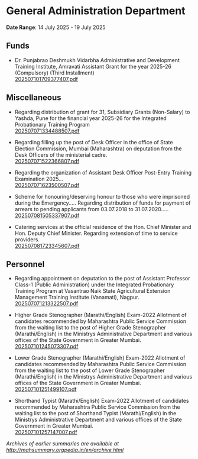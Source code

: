 # General Administration Department

**Date Range**: 14 July 2025 - 19 July 2025


## Funds
- Dr. Punjabrao Deshmukh Vidarbha Administrative and Development Training Institute, Amravati Assistant Grant for the year 2025-26 (Compulsory) (Third Installment)\
  [202507101709377407.pdf](https://gr.maharashtra.gov.in/Site/Upload/Government%20Resolutions/English/202507101709377407.pdf)

## Miscellaneous
- Regarding distribution of grant for 31, Subsidiary Grants (Non-Salary) to Yashda, Pune for the financial year 2025-26 for the Integrated Probationary Training Program\
  [202507071334488507.pdf](https://gr.maharashtra.gov.in/Site/Upload/Government%20Resolutions/English/202507071334488507...pdf)

- Regarding filling up the post of Desk Officer in the office of State Election Commission, Mumbai (Maharashtra) on deputation from the Desk Officers of the ministerial cadre.\
  [202507071522366807.pdf](https://gr.maharashtra.gov.in/Site/Upload/Government%20Resolutions/English/202507071522366807.pdf)

- Regarding the organization of Assistant Desk Officer Post-Entry Training Examination 2025...\
  [202507071623500507.pdf](https://gr.maharashtra.gov.in/Site/Upload/Government%20Resolutions/English/202507071623500507.pdf)

- Scheme for honouring/deserving honour to those who were imprisoned during the Emergency..... Regarding distribution of funds for payment of arrears to pending applicants from 03.07.2018 to 31.07.2020.....\
  [202507081505337907.pdf](https://gr.maharashtra.gov.in/Site/Upload/Government%20Resolutions/English/202507081505337907.pdf)

- Catering services at the official residence of the Hon. Chief Minister and Hon. Deputy Chief Minister. Regarding extension of time to service providers.\
  [202507081723345607.pdf](https://gr.maharashtra.gov.in/Site/Upload/Government%20Resolutions/English/202507081723345607.pdf)

## Personnel
- Regarding appointment on deputation to the post of Assistant Professor Class-1 (Public Administration) under the Integrated Probationary Training Program at Vasantrao Naik State Agricultural Extension Management Training Institute (Vanamati), Nagpur.\
  [202507071213322507.pdf](https://gr.maharashtra.gov.in/Site/Upload/Government%20Resolutions/English/202507071213322507.pdf)

- Higher Grade Stenographer (Marathi/English) Exam-2022 Allotment of candidates recommended by Maharashtra Public Service Commission from the waiting list to the post of Higher Grade Stenographer (Marathi/English) in the Ministrys Administrative Department and various offices of the State Government in Greater Mumbai.\
  [202507101245073307.pdf](https://gr.maharashtra.gov.in/Site/Upload/Government%20Resolutions/English/202507101245073307.....pdf)

- Lower Grade Stenographer (Marathi/English) Exam-2022 Allotment of candidates recommended by Maharashtra Public Service Commission from the waiting list to the post of Lower Grade Stenographer (Marathi/English) in the Ministrys Administrative Department and various offices of the State Government in Greater Mumbai.\
  [202507101251499107.pdf](https://gr.maharashtra.gov.in/Site/Upload/Government%20Resolutions/English/202507101251499107.....pdf)

- Shorthand Typist (Marathi/English) Exam-2022 Allotment of candidates recommended by Maharashtra Public Service Commission from the waiting list to the post of Shorthand Typist (Marathi/English) in the Ministrys Administrative Department and various offices of the State Government in Greater Mumbai.\
  [202507101257147007.pdf](https://gr.maharashtra.gov.in/Site/Upload/Government%20Resolutions/English/202507101257147007....pdf)


*Archives of earlier summaries are available at http://mahsummary.orgpedia.in/en/archive.html*